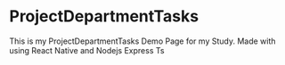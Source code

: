 # ProjectDepartmentTasks
This is my ProjectDepartmentTasks Demo Page for my Study. Made with using React Native and Nodejs Express Ts 
